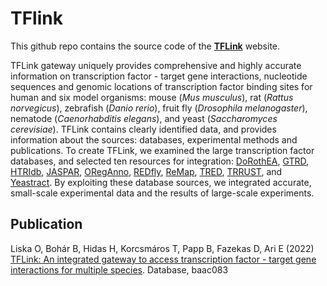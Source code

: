 # TFlink

This github repo contains the source code of the [**TFLink**](https://tflink.net/) website. 

TFLink gateway uniquely provides comprehensive and highly accurate information on transcription factor - target gene interactions, nucleotide sequences and genomic locations of transcription factor binding sites for human and six model organisms: mouse (*Mus musculus*), rat (*Rattus norvegicus*), zebrafish (*Danio rerio*), fruit fly (*Drosophila melanogaster*), nematode (*Caenorhabditis elegans*), and yeast (*Saccharomyces cerevisiae*). TFLink contains clearly identified data, and provides information about the sources: databases, experimental methods and publications. To create TFLink, we examined the large transcription factor databases, and selected ten resources for integration: [DoRothEA](https://saezlab.github.io/dorothea/), [GTRD](http://gtrd.biouml.org/), [HTRIdb](https://bmcgenomics.biomedcentral.com/articles/10.1186/1471-2164-13-405), [JASPAR](http://jaspar.genereg.net/), [ORegAnno](http://www.oreganno.org/), [REDfly](http://redfly.ccr.buffalo.edu/), [ReMap](http://remap.univ-amu.fr/), [TRED](http://rulai.cshl.edu/cgi-bin/TRED/tred.cgi?process=home), [TRRUST](https://www.grnpedia.org/trrust/), and [Yeastract](http://www.yeastract.com/). By exploiting these database sources, we integrated accurate, small-scale experimental data and the results of large-scale experiments.

## Publication
Liska O, Bohár B, Hidas H, Korcsmáros T, Papp B, Fazekas D, Ari E (2022) [TFLink: An integrated gateway to access transcription factor - target gene interactions for multiple species](https://doi.org/10.1093/database/baac083). Database, baac083

